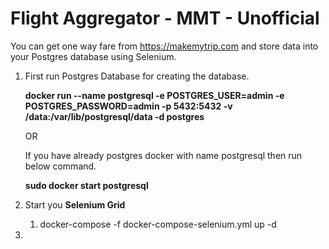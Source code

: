 # Flight Aggregator - MMT - Unofficial
You can get one way fare from https://makemytrip.com and store data into your Postgres database using Selenium.

1. First run Postgres Database for creating the database.

    **docker run --name postgresql -e POSTGRES_USER=admin -e POSTGRES_PASSWORD=admin -p 5432:5432 -v /data:/var/lib/postgresql/data -d postgres**

    OR 

    If you have already postgres docker with name postgresql then run below command.
        
    **sudo docker start postgresql**


2. Start you **Selenium Grid**
   1. docker-compose -f docker-compose-selenium.yml up -d

3. 